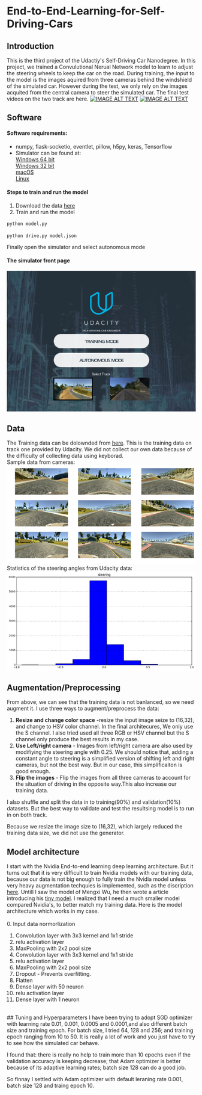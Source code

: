 # End-to-End-Learning-for-Self-Driving-Cars

## Introduction
This is the third project of the Udactiy's Self-Driving Car Nanodegree. In this project, we trained a Convulutional Nerual Network model to learn to adjust the steering wheels to keep the car on the road. During training, the input to the model is the images aquired from three cameras behind the windshield of the simulated car. However during the test, we only rely on the images acquited from the central camera to steer the simulated car. The final test videos on the two track are here.
[![IMAGE ALT TEXT](http://img.youtube.com/vi/Epqb7tTIe6s/0.jpg)](https://youtu.be/Epqb7tTIe6s "a small networkd ")
[![IMAGE ALT TEXT](http://img.youtube.com/vi/gnh3lAgt-MU/0.jpg)](https://youtu.be/gnh3lAgt-MU "a small networkd ")



## Software
#### Software requirements:
* numpy, flask-socketio, eventlet, pillow, h5py, keras, Tensorflow</br>
* Simulator can be found at:</br>
[Windows 64 bit](https://d17h27t6h515a5.cloudfront.net/topher/2016/November/5831f3a4_simulator-windows-64/simulator-windows-64.zip)</br>
[Windows 32 bit](https://d17h27t6h515a5.cloudfront.net/topher/2016/November/5831f4b6_simulator-windows-32/simulator-windows-32.zip)</br>
[macOS](https://d17h27t6h515a5.cloudfront.net/topher/2016/November/5831f290_simulator-macos/simulator-macos.zip)</br>
[Linux](https://d17h27t6h515a5.cloudfront.net/topher/2016/November/5831f0f7_simulator-linux/simulator-linux.zip)</br>

#### Steps to train and run the model
1. Download the data [here](https://d17h27t6h515a5.cloudfront.net/topher/2016/December/584f6edd_data/data.zip)
2. Train and run the model 

```
python model.py

python drive.py model.json

```

Finally open the simulator and select autonomous mode</br>

#### The simulator front page
![](/images/simulator.png "simulator")

## Data
The Training data can be dolownded from [here](https://d17h27t6h515a5.cloudfront.net/topher/2016/December/584f6edd_data/data.zip). This is the training data on track one provided by Udacity. We did not collect our own data because of the difficulty of collecting data using keyborad.</br>
Sample data from cameras:</br>
![](/images/picture3.png "simulator")
Statistics of the steering angles from Udacity data:
![](/images/picture2.png "simulator")


## Augmentation/Preprocessing
From above, we can see that the training data is not banlanced, so we need augment it. I use three ways to augment/preprocess the data:</br> 

1. **Resize and change color space** -resize the input image seize to (16,32), and change to HSV color channel. In the final architecures, We only use the S channel. I also tried used all three RGB or HSV channel but the S channel only produce the best results in my case.
2. **Use Left/right camera** - Images from left/right camera are also used by modifiying the steering angle with 0.25. We should notice that, adding a constant angle to steering is a simplified version of shifting left and right cameras, but not the best way. But in our case, this simplificaiton is good enough.</br> 
3. **Flip the images** - Flip the images from all three cameras to account for the situation of driving in the opposite way.This also increase our training data.</br> 

I also shuffle and split the data in to training(90%) and validation(10%) datasets. But the best way to validate and test the resultsing model is to run in on both track.</br>

Because we resize the image size to (16,32), which largely reduced the training data size, we did not use the generator.


## Model architecture
I start with the Nvidia End-to-end learning deep learning architecture. But it turns out that it is very difficult to train Nvidia models with our training data, because our data is not big enough to fully train the Nvidia model unless very heavy augmentation techquies is implemented, such as the discription [here](https://chatbotslife.com/using-augmentation-to-mimic-human-driving-496b569760a9#.p9gqjosuv).
Untill I saw the model of Mengxi Wu, he then wrote a article introducing his [tiny model](https://medium.com/@xslittlegrass/self-driving-car-in-a-simulator-with-a-tiny-neural-network-13d33b871234#.8fj065dgy). I realized that I need a much smaller model compared Nvidia's, to better match my training data. Here is the model architecture which works in my case.</br>
</br>
0. Input data normorlization
1. Convolution layer with 3x3 kernel and 1x1 stride</br>
2. relu activation layer</br>
3. MaxPooling with 2x2 pool size
4. Convolution layer with 3x3 kernel and 1x1 stride</br>
5. relu activation layer</br>
6. MaxPooling with 2x2 pool size</br>
7. Dropout - Prevents overfitting.</br> 
8. Flatten</br>
9. Dense layer with 50 neuron</br>
10. relu activation layer</br>
11. Dense layer with 1 neuron</br> 
</br>
## Tuning and Hyperparameters
I have been trying to adopt SGD optimizer with learning rate 0.01, 0.001, 0.0005 and 0.0001,and also different batch size and training epoch. For batch size, I tried 64, 128 and 256; and training epoch ranging from 10 to 50. It is really a lot of work and you just have to try to see how the simulated car behave. 

I found that: there is really no help to train more than 10 epochs even if the validation accuracy is keeping decrease; that Adam optimizer is better because of its adaptive learning rates; batch size 128 can do a good job.

So finnay I settled with Adam optimizer with default leraning rate 0.001, batch size 128 and traing epoch 10.

